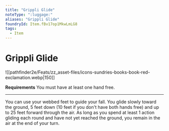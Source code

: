 ```yaml
---
title: "Grippli Glide"
noteType: ":luggage:"
aliases: "Grippli Glide"
foundryId: Item.fBv17op1MkwLmLG8
tags:
  - Item
---
```


# Grippli Glide
![[pathfinder2e/Feats/zz_asset-files/icons-sundries-books-book-red-exclamation.webp|150]]

**Requirements** You must have at least one hand free.

* * *

You can use your webbed feet to guide your fall. You glide slowly toward the ground, 5 feet down (10 feet if you don't have both hands free) and up to 25 feet forward through the air. As long as you spend at least 1 action gliding each round and have not yet reached the ground, you remain in the air at the end of your turn.
